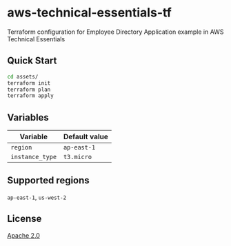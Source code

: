 # aws-technical-essentials-tf

Terraform configuration for Employee Directory Application example in AWS Technical Essentials

## Quick Start

```bash
cd assets/
terraform init
terraform plan
terraform apply
```

## Variables

| Variable | Default value |
| --- | --- |
| `region` | `ap-east-1` |
| `instance_type` | `t3.micro` |

## Supported regions

`ap-east-1`, `us-west-2`

## License

[Apache 2.0](./LICENSE)
